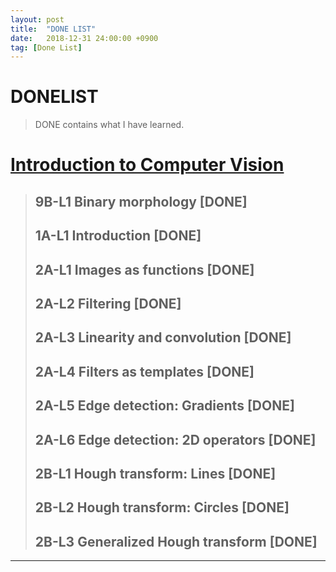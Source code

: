 ```yaml
---
layout: post
title:  "DONE LIST"
date:   2018-12-31 24:00:00 +0900
tag: [Done List]
---
```


# DONELIST

> DONE contains what I have learned.

# [Introduction to Computer Vision](https://www.udacity.com/course/introduction-to-computer-vision--ud810)

>## 9B-L1	Binary morphology	 [DONE]
>## 1A-L1 Introduction [DONE]
>## 2A-L1 Images as functions [DONE]
>## 2A-L2 Filtering [DONE]
>## 2A-L3 Linearity and convolution [DONE]
>## 2A-L4 Filters as templates [DONE]
>## 2A-L5 Edge detection: Gradients [DONE]
>## 2A-L6 Edge detection: 2D operators [DONE]
>## 2B-L1 Hough transform: Lines [DONE]
>## 2B-L2 Hough transform: Circles [DONE]
>## 2B-L3 Generalized Hough transform [DONE]

---
